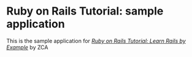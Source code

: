 # Ruby on Rails Tutorial: sample application

This is the sample application for
[*Ruby on Rails Tutorial: Learn Rails by Example*](http://railstutorial.org/)
by ZCA